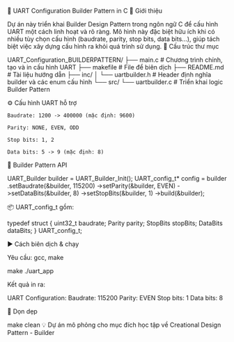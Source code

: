 📡 UART Configuration Builder Pattern in C
🧩 Giới thiệu

Dự án này triển khai Builder Design Pattern trong ngôn ngữ C để cấu hình UART một cách linh hoạt và rõ ràng. Mô hình này đặc biệt hữu ích khi có nhiều tùy chọn cấu hình (baudrate, parity, stop bits, data bits...), giúp tách biệt việc xây dựng cấu hình ra khỏi quá trình sử dụng.
📁 Cấu trúc thư mục

UART_Configuration_BUILDERPATTERN/
├── main.c                        # Chương trình chính, tạo và in cấu hình UART
├── makefile                      # File để biên dịch
├── README.md                     # Tài liệu hướng dẫn
├── inc/
│   └── uartbuilder.h             # Header định nghĩa builder và các enum cấu hình
└── src/
    └── uartbuilder.c             # Triển khai logic Builder Pattern

⚙️ Cấu hình UART hỗ trợ

    Baudrate: 1200 -> 400000 (mặc định: 9600)

    Parity: NONE, EVEN, ODD

    Stop bits: 1, 2

    Data bits: 5 -> 9 (mặc định: 8)

🧱 Builder Pattern API

UART_Builder builder = UART_Builder_Init();
UART_config_t* config = builder
    .setBaudrate(&builder, 115200)
    ->setParity(&builder, EVEN)
    ->setDataBits(&builder, 8)
    ->setStopBits(&builder, 1)
    ->build(&builder);

📦 UART_config_t gồm:

typedef struct {
    uint32_t baudrate;
    Parity parity;
    StopBits stopBits;
    DataBits dataBits;
} UART_config_t;

▶️ Cách biên dịch & chạy

Yêu cầu: gcc, make

make
./uart_app

Kết quả in ra:

UART Configuration:
Baudrate: 115200
Parity: EVEN
Stop bits: 1
Data bits: 8

🧼 Dọn dẹp

make clean
💡 Dự án mô phỏng cho mục đích học tập về Creational Design Pattern - Builder